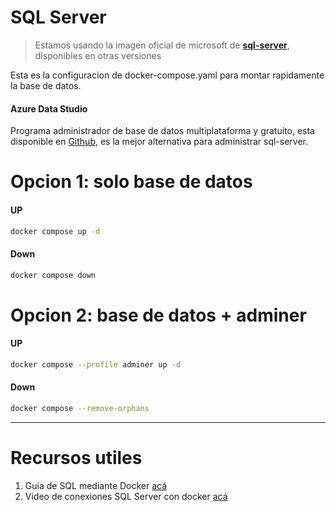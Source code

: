 # SQL Server

> Estamos usando la imagen oficial de microsoft de [**sql-server**](https://learn.microsoft.com/es-es/sql/linux/quickstart-install-connect-docker?view=sql-server-ver16&tabs=cli&pivots=cs1-bash), disponibles en otras versiones

Esta es la configuracion de docker-compose.yaml para montar rapidamente la base de datos.

#### Azure Data Studio

Programa administrador de base de datos multiplataforma y gratuito, esta disponible en [Github](https://github.com/Microsoft/azuredatastudio), es la mejor alternativa para administrar sql-server.

# Opcion 1: solo base de datos

#### UP

```sh
docker compose up -d
```

#### Down

```sh
docker compose down
```

# Opcion 2: base de datos + adminer

#### UP

```sh
docker compose --profile adminer up -d
```

#### Down

```sh
docker compose --remove-orphans
```

---

# Recursos utiles

1. Guia de SQL mediante Docker [acá](https://blog.data-code.io/sqlserver-instalacion-base-de-datos/)
2. Video de conexiones SQL Server con docker [acá](https://youtu.be/uHz9xOiaBbw?si=icGfQ8Vzc8kvAFVu)
